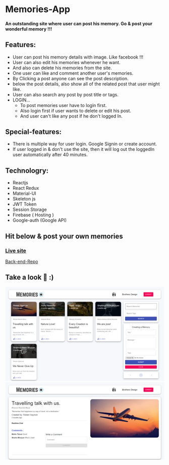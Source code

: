 # Memories-App
#### An outstanding site where user can post his memory. Go & post your wonderful memory !!!

## Features:
+ User can post his memory details with image. Like facebook !!!
+ User can also edit his memories whenever he want.
+ And also can delete his memories from the site.
+ One user can like and comment another user's memories.
+ By Clicking a post anyone can see the post description.
+ below the post details, also show all of the related post that user might like.
+ User can also search any post by  post title or tags.
+ LOGIN...
   * To post memories user have to login first.
   * Also login first if user wants to delete or edit his post.
   * And user can't like any post if he don't logged In.

## Special-features: 
+ There is multiple way for user login. Google Signin or create account.
+ If user logged in & don't use the site, then it will log out the loggedIn user automatically after 40 minutes.

## Technologry: 
+ Reactjs
+ React Redux
+ Material-UI
+ Skeleton js
+ JWT Token
+ Session Storage
+ Firebase ( Hosting )
+ Google-auth (Google API)

##  Hit below & post your own memories
### [Live site](https://memories-e2c87.web.app/)

[Back-end-Repo](https://github.com/raihanwebmaster/MERN-Project---server)

## Take a look 🎇 :)
![alt_text](images/download.png)
![alt_text](images/download1.png)
